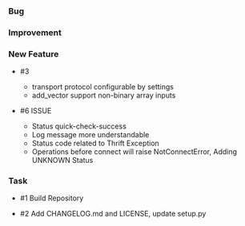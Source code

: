 ### Bug

### Improvement

### New Feature

- \#3
    - transport protocol configurable by settings
    - add_vector support non-binary array inputs

- \#6 ISSUE   
    - Status quick-check-success
    - Log message more understandable
    - Status code related to Thrift Exception 
    - Operations before connect will raise NotConnectError, Adding UNKNOWN Status 
     
### Task

- \#1 Build Repository

- \#2 Add CHANGELOG.md and LICENSE, update setup.py
